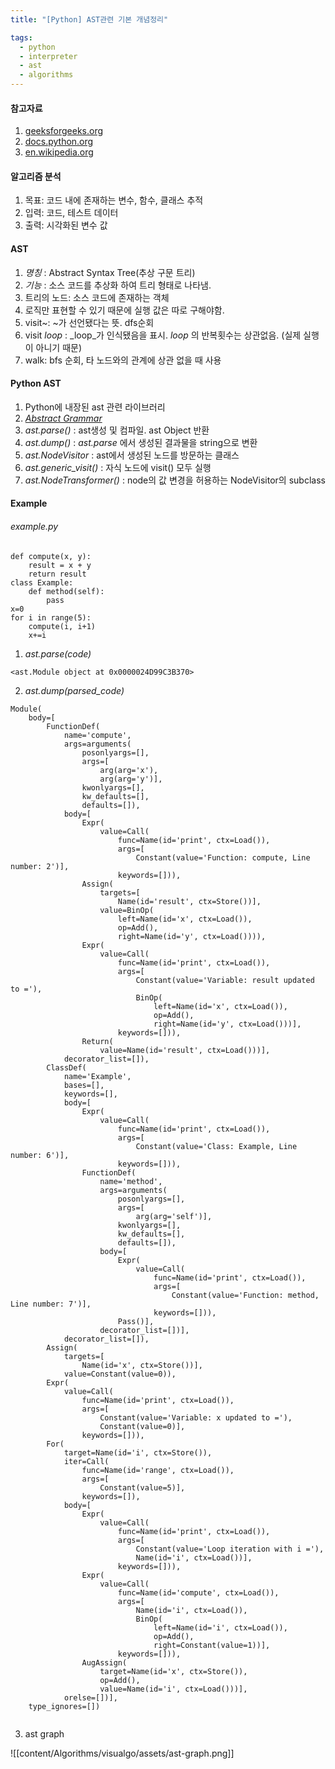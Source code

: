 ```yaml
---
title: "[Python] AST관련 기본 개념정리"

tags:
  - python
  - interpreter
  - ast
  - algorithms
---
```

#### 참고자료
1. [geeksforgeeks.org](https://www.geeksforgeeks.org/types-of-issues-and-errors-in-programming-coding/)
2. [docs.python.org](https://docs.python.org/ko/3/library/ast.html)
3. [en.wikipedia.org](https://en.wikipedia.org/wiki/Abstract_syntax_tree)
#### 알고리즘 분석
1. 목표: 코드 내에 존재하는 변수, 함수, 클래스 추적
2. 입력: 코드, 테스트 데이터
3. 출력: 시각화된 변수 값
#### AST
1. _명칭_ : Abstract Syntax Tree(추상 구문 트리)
2. _기능_ : 소스 코드를 추상화 하여 트리 형태로 나타냄. 
3. 트리의 노드: 소스 코드에 존재하는 객체
4. 로직만 표현할 수 있기 때문에 실행 값은 따로 구해야함.
5. visit~: ~가 선언됐다는 뜻. dfs순회
6. visit _loop_ : _loop_가 인식됐음을 표시. _loop_ 의 반복횟수는 상관없음. (실제 실행이 아니기 때문)
7. walk: bfs 순회, 타 노드와의 관계에 상관 없을 때 사용


#### Python AST
1. Python에 내장된 ast 관련 라이브러리
2. _[Abstract Grammar](https://docs.python.org/3/library/ast.html#abstract-grammar)_
3. _ast.parse()_ : ast생성 및 컴파일. ast Object 반환
4. _ast.dump()_ : _ast.parse_ 에서 생성된 결과물을 string으로 변환
5. _ast.NodeVisitor_ : ast에서 생성된 노드를 방문하는 클래스
6. _ast.generic_visit()_ : 자식 노드에 visit() 모두 실행
7. _ast.NodeTransformer()_ : node의 값 변경을 허용하는 NodeVisitor의 subclass

#### Example
###### example.py
```
def compute(x, y):
    result = x + y
    return result
class Example:
    def method(self):
        pass
x=0
for i in range(5):
    compute(i, i+1)
    x+=i
```


1. _ast.parse(code)_

```
<ast.Module object at 0x0000024D99C3B370>
```

2. _ast.dump(parsed_code)_

```
Module(
    body=[
        FunctionDef(
            name='compute',
            args=arguments(
                posonlyargs=[],
                args=[
                    arg(arg='x'),
                    arg(arg='y')],
                kwonlyargs=[],
                kw_defaults=[],
                defaults=[]),
            body=[
                Expr(
                    value=Call(
                        func=Name(id='print', ctx=Load()),
                        args=[
                            Constant(value='Function: compute, Line number: 2')],
                        keywords=[])),
                Assign(
                    targets=[
                        Name(id='result', ctx=Store())],
                    value=BinOp(
                        left=Name(id='x', ctx=Load()),
                        op=Add(),
                        right=Name(id='y', ctx=Load()))),
                Expr(
                    value=Call(
                        func=Name(id='print', ctx=Load()),
                        args=[
                            Constant(value='Variable: result updated to ='),
                            BinOp(
                                left=Name(id='x', ctx=Load()),
                                op=Add(),
                                right=Name(id='y', ctx=Load()))],
                        keywords=[])),
                Return(
                    value=Name(id='result', ctx=Load()))],
            decorator_list=[]),
        ClassDef(
            name='Example',
            bases=[],
            keywords=[],
            body=[
                Expr(
                    value=Call(
                        func=Name(id='print', ctx=Load()),
                        args=[
                            Constant(value='Class: Example, Line number: 6')],
                        keywords=[])),
                FunctionDef(
                    name='method',
                    args=arguments(
                        posonlyargs=[],
                        args=[
                            arg(arg='self')],
                        kwonlyargs=[],
                        kw_defaults=[],
                        defaults=[]),
                    body=[
                        Expr(
                            value=Call(
                                func=Name(id='print', ctx=Load()),
                                args=[
                                    Constant(value='Function: method, Line number: 7')],
                                keywords=[])),
                        Pass()],
                    decorator_list=[])],
            decorator_list=[]),
        Assign(
            targets=[
                Name(id='x', ctx=Store())],
            value=Constant(value=0)),
        Expr(
            value=Call(
                func=Name(id='print', ctx=Load()),
                args=[
                    Constant(value='Variable: x updated to ='),
                    Constant(value=0)],
                keywords=[])),
        For(
            target=Name(id='i', ctx=Store()),
            iter=Call(
                func=Name(id='range', ctx=Load()),
                args=[
                    Constant(value=5)],
                keywords=[]),
            body=[
                Expr(
                    value=Call(
                        func=Name(id='print', ctx=Load()),
                        args=[
                            Constant(value='Loop iteration with i ='),
                            Name(id='i', ctx=Load())],
                        keywords=[])),
                Expr(
                    value=Call(
                        func=Name(id='compute', ctx=Load()),
                        args=[
                            Name(id='i', ctx=Load()),
                            BinOp(
                                left=Name(id='i', ctx=Load()),
                                op=Add(),
                                right=Constant(value=1))],
                        keywords=[])),
                AugAssign(
                    target=Name(id='x', ctx=Store()),
                    op=Add(),
                    value=Name(id='i', ctx=Load()))],
            orelse=[])],
    type_ignores=[])
    
```

3. ast graph

![[content/Algorithms/visualgo/assets/ast-graph.png]]